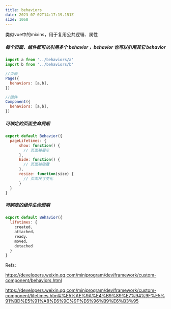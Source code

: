 ```yaml
---
title: behaviors
date: 2023-07-02T14:17:19.151Z
size: 1068
---
```

类似vue中的mixins，用于复用公共逻辑、属性

##### 每个页面、组件都可以引用多个 behavior ，behavior 也可以引用其它 behavior

```javascript
import a from '../behaviors/a'
import b from '../behaviors/b'

//页面
Page({
  behaviors: [a,b],
})

//组件
Component({
  behaviors: [a,b],
})
```

##### 可绑定的页面生命周期

```javascript
export default Behavior({
  pageLifetimes: {
      show: function() {
        // 页面被展示
      },
      hide: function() {
        // 页面被隐藏
      },
      resize: function(size) {
        // 页面尺寸变化
      }
  }
}
```

##### 可绑定的组件生命周期

```javascript
export default Behavior({
  lifetimes: {
    created、
    attached、
    ready、
    moved、
    detached    
  }
}
```

Refs:

https://developers.weixin.qq.com/miniprogram/dev/framework/custom-component/behaviors.html

https://developers.weixin.qq.com/miniprogram/dev/framework/custom-component/lifetimes.html#%E5%AE%9A%E4%B9%89%E7%94%9F%E5%91%BD%E5%91%A8%E6%9C%9F%E6%96%B9%E6%B3%95

